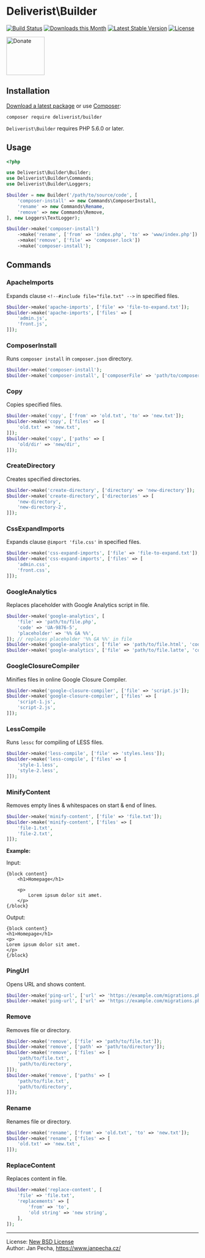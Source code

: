 # Deliverist\Builder

[![Build Status](https://github.com/deliverist/builder/workflows/Build/badge.svg)](https://github.com/deliverist/builder/actions)
[![Downloads this Month](https://img.shields.io/packagist/dm/deliverist/builder.svg)](https://packagist.org/packages/deliverist/builder)
[![Latest Stable Version](https://poser.pugx.org/deliverist/builder/v/stable)](https://github.com/deliverist/builder/releases)
[![License](https://img.shields.io/badge/license-New%20BSD-blue.svg)](https://github.com/deliverist/builder/blob/master/license.md)

<a href="https://www.janpecha.cz/donate/"><img src="https://buymecoffee.intm.org/img/donate-banner.v1.svg" alt="Donate" height="100"></a>

## Installation

[Download a latest package](https://github.com/deliverist/builder/releases) or use [Composer](http://getcomposer.org/):

```
composer require deliverist/builder
```

`Deliverist\Builder` requires PHP 5.6.0 or later.

## Usage

``` php
<?php

use Deliverist\Builder\Builder;
use Deliverist\Builder\Commands;
use Deliverist\Builder\Loggers;

$builder = new Builder('/path/to/source/code', [
	'composer-install' => new Commands\ComposerInstall,
	'rename' => new Commands\Rename,
	'remove' => new Commands\Remove,
], new Loggers\TextLogger);

$builder->make('composer-install')
	->make('rename', ['from' => 'index.php', 'to' => 'www/index.php'])
	->make('remove', ['file' => 'composer.lock'])
	->make('composer-install');

```


## Commands

### ApacheImports

Expands clause `<!--#include file="file.txt" -->` in specified files.

``` php
$builder->make('apache-imports', ['file' => 'file-to-expand.txt']);
$builder->make('apache-imports', ['files' => [
	'admin.js',
	'front.js',
]]);
```


### ComposerInstall

Runs `composer install` in `composer.json` directory.

``` php
$builder->make('composer-install');
$builder->make('composer-install', ['composerFile' => 'path/to/composer.json']);
```


### Copy

Copies specified files.

``` php
$builder->make('copy', ['from' => 'old.txt', 'to' => 'new.txt']);
$builder->make('copy', ['files' => [
	'old.txt' => 'new.txt',
]]);
$builder->make('copy', ['paths' => [
	'old/dir' => 'new/dir',
]]);
```


### CreateDirectory

Creates specified directories.

``` php
$builder->make('create-directory', ['directory' => 'new-directory']);
$builder->make('create-directory', ['directories' => [
	'new-directory',
	'new-directory-2',
]]);
```


### CssExpandImports

Expands clause `@import 'file.css'` in specified files.

``` php
$builder->make('css-expand-imports', ['file' => 'file-to-expand.txt']);
$builder->make('css-expand-imports', ['files' => [
	'admin.css',
	'front.css',
]]);
```


### GoogleAnalytics

Replaces placeholder with Google Analytics script in file.

``` php
$builder->make('google-analytics', [
	'file' => 'path/to/file.php',
	'code' => 'UA-9876-5',
	'placeholder' => '%% GA %%',
]); // replaces placeholder '%% GA %%' in file
$builder->make('google-analytics', ['file' => 'path/to/file.html', 'code' => 'UA-9876-5']); // uses placeholder '<!-- GA -->' in file
$builder->make('google-analytics', ['file' => 'path/to/file.latte', 'code' => 'UA-9876-5']); // uses placeholder {* GA *} in file
```


### GoogleClosureCompiler

Minifies files in online Google Closure Compiler.

``` php
$builder->make('google-closure-compiler', ['file' => 'script.js']);
$builder->make('google-closure-compiler', ['files' => [
	'script-1.js',
	'script-2.js',
]]);
```


### LessCompile

Runs `lessc` for compiling of LESS files.

``` php
$builder->make('less-compile', ['file' => 'styles.less']);
$builder->make('less-compile', ['files' => [
	'style-1.less',
	'style-2.less',
]]);
```


### MinifyContent

Removes empty lines & whitespaces on start & end of lines.

``` php
$builder->make('minify-content', ['file' => 'file.txt']);
$builder->make('minify-content', ['files' => [
	'file-1.txt',
	'file-2.txt',
]]);
```

**Example:**

Input:

```
{block content}
	<h1>Homepage</h1>

	<p>
		Lorem ipsum dolor sit amet.
	</p>
{/block}
```

Output:

```
{block content}
<h1>Homepage</h1>
<p>
Lorem ipsum dolor sit amet.
</p>
{/block}
```


### PingUrl

Opens URL and shows content.

``` php
$builder->make('ping-url', ['url' => 'https://example.com/migrations.php']);
$builder->make('ping-url', ['url' => 'https://example.com/migrations.php', 'validateSsl' => FALSE]); // disable SSL validation
```


### Remove

Removes file or directory.

``` php
$builder->make('remove', ['file' => 'path/to/file.txt']);
$builder->make('remove', ['path' => 'path/to/directory']);
$builder->make('remove', ['files' => [
	'path/to/file.txt',
	'path/to/directory',
]]);
$builder->make('remove', ['paths' => [
	'path/to/file.txt',
	'path/to/directory',
]]);
```


### Rename

Renames file or directory.

``` php
$builder->make('rename', ['from' => 'old.txt', 'to' => 'new.txt']);
$builder->make('rename', ['files' => [
	'old.txt' => 'new.txt',
]]);
```


### ReplaceContent

Replaces content in file.

``` php
$builder->make('replace-content', [
	'file' => 'file.txt',
	'replacements' => [
		'from' => 'to',
		'old string' => 'new string',
	],
]);
```

------------------------------

License: [New BSD License](license.md)
<br>Author: Jan Pecha, https://www.janpecha.cz/
